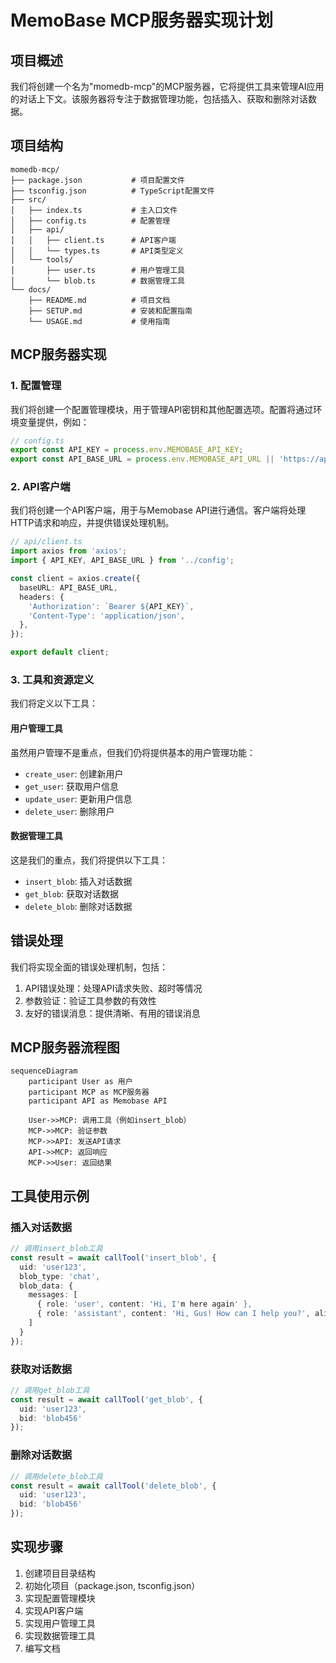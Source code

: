 # MemoBase MCP服务器实现计划

## 项目概述

我们将创建一个名为"momedb-mcp"的MCP服务器，它将提供工具来管理AI应用的对话上下文。该服务器将专注于数据管理功能，包括插入、获取和删除对话数据。

## 项目结构

```
momedb-mcp/
├── package.json           # 项目配置文件
├── tsconfig.json          # TypeScript配置文件
├── src/
│   ├── index.ts           # 主入口文件
│   ├── config.ts          # 配置管理
│   ├── api/
│   │   ├── client.ts      # API客户端
│   │   └── types.ts       # API类型定义
│   └── tools/
│       ├── user.ts        # 用户管理工具
│       └── blob.ts        # 数据管理工具
└── docs/
    ├── README.md          # 项目文档
    ├── SETUP.md           # 安装和配置指南
    └── USAGE.md           # 使用指南
```

## MCP服务器实现

### 1. 配置管理

我们将创建一个配置管理模块，用于管理API密钥和其他配置选项。配置将通过环境变量提供，例如：

```typescript
// config.ts
export const API_KEY = process.env.MEMOBASE_API_KEY;
export const API_BASE_URL = process.env.MEMOBASE_API_URL || 'https://api.memobase.dev';
```

### 2. API客户端

我们将创建一个API客户端，用于与Memobase API进行通信。客户端将处理HTTP请求和响应，并提供错误处理机制。

```typescript
// api/client.ts
import axios from 'axios';
import { API_KEY, API_BASE_URL } from '../config';

const client = axios.create({
  baseURL: API_BASE_URL,
  headers: {
    'Authorization': `Bearer ${API_KEY}`,
    'Content-Type': 'application/json',
  },
});

export default client;
```

### 3. 工具和资源定义

我们将定义以下工具：

#### 用户管理工具

虽然用户管理不是重点，但我们仍将提供基本的用户管理功能：

- `create_user`: 创建新用户
- `get_user`: 获取用户信息
- `update_user`: 更新用户信息
- `delete_user`: 删除用户

#### 数据管理工具

这是我们的重点，我们将提供以下工具：

- `insert_blob`: 插入对话数据
- `get_blob`: 获取对话数据
- `delete_blob`: 删除对话数据

## 错误处理

我们将实现全面的错误处理机制，包括：

1. API错误处理：处理API请求失败、超时等情况
2. 参数验证：验证工具参数的有效性
3. 友好的错误消息：提供清晰、有用的错误消息

## MCP服务器流程图

```mermaid
sequenceDiagram
    participant User as 用户
    participant MCP as MCP服务器
    participant API as Memobase API

    User->>MCP: 调用工具（例如insert_blob）
    MCP->>MCP: 验证参数
    MCP->>API: 发送API请求
    API->>MCP: 返回响应
    MCP->>User: 返回结果
```

## 工具使用示例

### 插入对话数据

```typescript
// 调用insert_blob工具
const result = await callTool('insert_blob', {
  uid: 'user123',
  blob_type: 'chat',
  blob_data: {
    messages: [
      { role: 'user', content: 'Hi, I'm here again' },
      { role: 'assistant', content: 'Hi, Gus! How can I help you?', alias: 'Character' }
    ]
  }
});
```

### 获取对话数据

```typescript
// 调用get_blob工具
const result = await callTool('get_blob', {
  uid: 'user123',
  bid: 'blob456'
});
```

### 删除对话数据

```typescript
// 调用delete_blob工具
const result = await callTool('delete_blob', {
  uid: 'user123',
  bid: 'blob456'
});
```

## 实现步骤

1. 创建项目目录结构
2. 初始化项目（package.json, tsconfig.json）
3. 实现配置管理模块
4. 实现API客户端
5. 实现用户管理工具
6. 实现数据管理工具
7. 编写文档